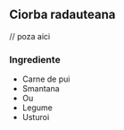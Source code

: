 ## Ciorba radauteana

// poza aici

### Ingrediente
- Carne de pui
- Smantana
- Ou
- Legume
- Usturoi
